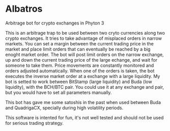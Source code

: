 # Albatros
Arbitrage bot for crypto exchanges in Phyton 3

This is an arbitrage trap to be used between two cryto currencies along two crypto exchanges.
It tries to take advantage of misplaced orders in narrow markets. You can set a margin between the current trading price in the market and place limit orders that can eventually be reached by a big enoght market order. The bot will post limit orders on the narrow exchange, up and down the current trading price of the large echange, and wait for someone to take them. Price movements are constantly monitored and orders adjusted automatically.
When one of the orders is taken, the bot executes the inverse market order at a exchange with a large liquidity.
My bot is setted to work between BitStamp (large liquidity) and Buda (low liquidity), with the BCH/BTC pair.
You could use it at any exchange and pair, but you would have to set all parameters manually.

This bot has gave me some satoshis in the past when used between Buda and QuadrigaCX, specially during high volatility periods.

This software is intented for fun, it's not well tested and should not be used for serious trading strategy.
